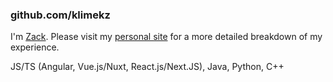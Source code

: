 ### github.com/klimekz

I'm [Zack](https://www.linkedin.com/in/zackklimek). Please visit my [personal site](https://zackklimek.com/experience) for a more detailed breakdown of my experience.

JS/TS (Angular, Vue.js/Nuxt, React.js/Next.JS), Java, Python, C++ 
